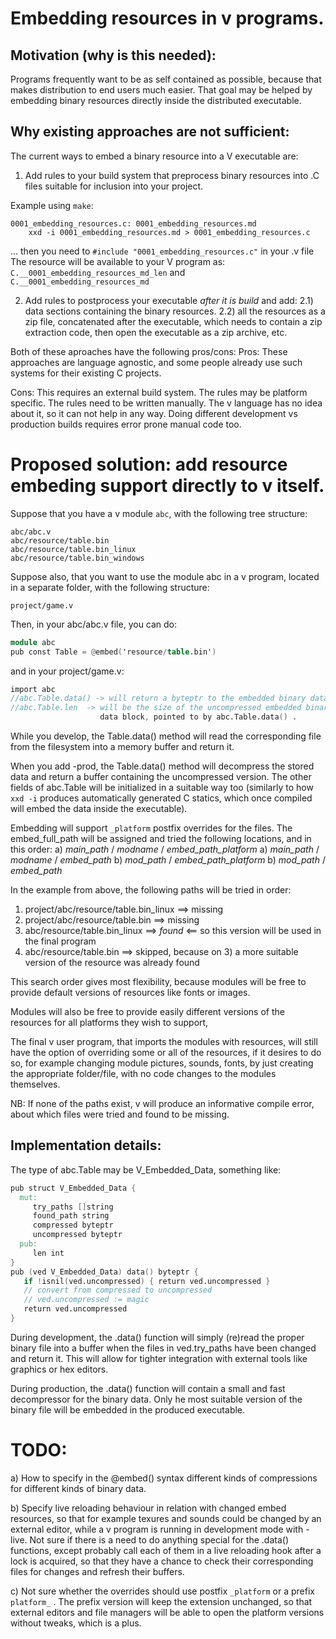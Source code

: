 # Embedding resources in v programs.

## Motivation (why is this needed):
Programs frequently want to be as self contained as possible, because that
makes distribution to end users much easier. That goal may be helped by
embedding binary resources directly inside the distributed executable.

## Why existing approaches are not sufficient:

The current ways to embed a binary resource into a V executable are:
1) Add rules to your build system that preprocess binary resources
into .C files suitable for inclusion into your project.

Example using `make`:
```make
0001_embedding_resources.c: 0001_embedding_resources.md
	xxd -i 0001_embedding_resources.md > 0001_embedding_resources.c
```
... then you need to `#include "0001_embedding_resources.c"` in your .v file
The resource will be available to your V program as: 
`C.__0001_embedding_resources_md_len` and `C.__0001_embedding_resources_md`

2) Add rules to postprocess your executable *after it is build* and add:
2.1) data sections containing the binary resources.
2.2) all the resources as a zip file, concatenated after the
executable, which needs to contain a zip extraction code, then open
the executable as a zip archive, etc.

Both of these aproaches have the following pros/cons:
Pros: 
These approaches are language agnostic, and some people already use 
such systems for their existing C projects.

Cons: 
This requires an external build system.
The rules may be platform specific.
The rules need to be written manually.
The v language has no idea about it, so it can not help in any way.
Doing different development vs production builds requires error
prone manual code too.


# Proposed solution: add resource embeding support directly to v itself.

Suppose that you have a v module `abc`, with the following tree structure:
```
abc/abc.v
abc/resource/table.bin
abc/resource/table.bin_linux
abc/resource/table.bin_windows
```

Suppose also, that you want to use the module abc in a v program, 
located in a separate folder, with the following structure:
```
project/game.v 
```

Then, in your abc/abc.v file, you can do:
```v
module abc
pub const Table = @embed('resource/table.bin')
```

and in your project/game.v:
```v
import abc
//abc.Table.data() -> will return a byteptr to the embedded binary data
//abc.Table.len  -> will be the size of the uncompressed embedded binary 
                    data block, pointed to by abc.Table.data() .
```

While you develop, the Table.data() method will read the corresponding 
file from the filesystem into a memory buffer and return it.

When you add -prod, the Table.data() method will decompress the stored
data and return a buffer containing the uncompressed version.
The other fields of abc.Table will be initialized in a suitable way too
(similarly to how `xxd -i` produces automatically generated C statics,
which once compiled will embed the data inside the executable).

Embedding will support `_platform` postfix overrides for the files.
The embed_full_path will be assigned and tried the following locations, 
and in this order:
a) *main_path* / *modname* / *embed_path_platform*
a) *main_path* / *modname* / *embed_path*
b) *mod_path*  / *embed_path_platform*
b) *mod_path*  / *embed_path*

In the example from above, the following paths will be tried in order:
1) project/abc/resource/table.bin_linux  ==> missing
2) project/abc/resource/table.bin        ==> missing
3) abc/resource/table.bin_linux          ==> *found* <== 
                                         so this version will be used in the final program
4) abc/resource/table.bin                ==> skipped, because on 3) a more suitable version
                                         of the resource was already found

This search order gives most flexibility, because modules will be free
to provide default versions of resources like fonts or images.

Modules will also be free to provide easily different versions of the
resources for all platforms they wish to support,

The final v user program, that imports the modules with resources, 
will still have the option of overriding some or all of the resources,
if it desires to do so, for example changing module pictures, sounds, fonts,
by just creating the appropriate folder/file, with no code changes to
the modules themselves.


NB: If none of the paths exist, v will produce an informative compile error, 
about which files were tried and found to be missing.


## Implementation details:

The type of abc.Table may be V_Embedded_Data, something like:

```v
pub struct V_Embedded_Data {
  mut:
     try_paths []string
     found_path string
     compressed byteptr
     uncompressed byteptr
  pub:
     len int
}
pub (ved V_Embedded_Data) data() byteptr {
   if !isnil(ved.uncompressed) { return ved.uncompressed }
   // convert from compressed to uncompressed
   // ved.uncompressed := magic
   return ved.uncompressed
}
```

During development, the .data() function will simply (re)read the proper 
binary file into a buffer when the files in ved.try_paths have been changed and return it.
This will allow for tighter integration with external tools like graphics or hex editors.

During production, the .data() function will contain a small and 
fast decompressor for the binary data. Only he most suitable version 
of the binary file will be embedded in the produced executable.

# TODO:

a) How to specify in the @embed() syntax 
different kinds of compressions for different kinds of binary data.

b) Specify live reloading behaviour in relation with changed embed
resources, so that for example texures and sounds could be changed by
an external editor, while a v program is running in development mode
with -live. Not sure if there is a need to do anything special for the
.data() functions, except probably call each of them in a live
reloading hook after a lock is acquired, so that they have a chance to
check their corresponding files for changes and refresh their buffers.

c) Not sure whether the overrides should use postfix `_platform` or
a prefix `platform_` . The prefix version will keep the extension
unchanged, so that external editors and file managers will be able 
to open the platform versions without tweaks, which is a plus.
